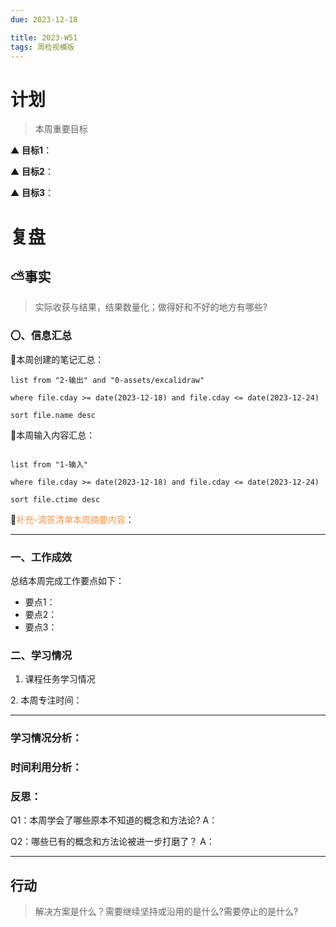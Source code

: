 ```yaml
---
due: 2023-12-18 

title: 2023-W51
tags: 周检视模版
---
```

# 计划
> 本周重要目标

▲ **目标1**：

▲ **目标2**：

▲ **目标3**：

# 复盘
## ⛅事实
> 实际收获与结果，结果数量化；做得好和不好的地方有哪些?

### 〇、信息汇总
🌱本周创建的笔记汇总：
```dataview
list from "2-输出" and "0-assets/excalidraw"

where file.cday >= date(2023-12-18) and file.cday <= date(2023-12-24)

sort file.name desc

```

🌱本周输入内容汇总：
```dataview

list from "1-输入"

where file.cday >= date(2023-12-18) and file.cday <= date(2023-12-24)

sort file.ctime desc

```
🌱<font color="#f79646">补充-滴答清单本周摘要内容</font>：

---
### 一、工作成效
总结本周完成工作要点如下：

- 要点1：
- 要点2：
- 要点3：

### 二、学习情况
1. 课程任务学习情况

2. 本周专注时间：


---

### 学习情况分析：


### 时间利用分析：


### 反思：
Q1：本周学会了哪些原本不知道的概念和方法论?
A：

Q2：哪些已有的概念和方法论被进一步打磨了？
A：

---
## 行动
>解决方案是什么？需要继续坚持或沿用的是什么?需要停止的是什么?
>
